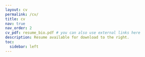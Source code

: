 ```yaml
---
layout: cv
permalink: /cv/
title: cv
nav: true
nav_order: 2
cv_pdf: resume_bio.pdf # you can also use external links here
description: Resume available for download to the right.
toc:
  sidebar: left
---
```

